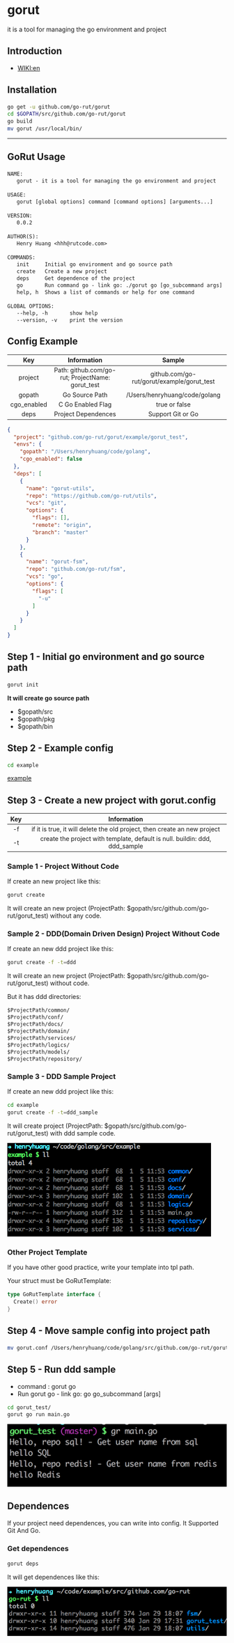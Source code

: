 # gorut
it is a tool for managing the go environment and project

## Introduction

* [WIKI:en](https://en.wikipedia.org/wiki/Domain-driven_design)


## Installation

```bash
go get -u github.com/go-rut/gorut
cd $GOPATH/src/github.com/go-rut/gorut
go build
mv gorut /usr/local/bin/
```

------

## GoRut Usage

```
NAME:
   gorut - it is a tool for managing the go environment and project

USAGE:
   gorut [global options] command [command options] [arguments...]

VERSION:
   0.0.2

AUTHOR(S):
   Henry Huang <hhh@rutcode.com>

COMMANDS:
   init		Initial go environment and go source path
   create	Create a new project
   deps		Get dependence of the project
   go		Run command go - link go: ./gorut go [go_subcommand args]
   help, h	Shows a list of commands or help for one command

GLOBAL OPTIONS:
   --help, -h		show help
   --version, -v	print the version
```

## Config Example

Key|Information|Sample
:-:|:-:|:-:
project|Path: github.com/go-rut; ProjectName: gorut_test|github.com/go-rut/gorut/example/gorut_test
gopath|Go Source Path|/Users/henryhuang/code/golang
cgo_enabled| C Go Enabled Flag| true or false
deps| Project Dependences | Support Git or Go


```json
{
  "project": "github.com/go-rut/gorut/example/gorut_test",
  "envs": {
    "gopath": "/Users/henryhuang/code/golang",
    "cgo_enabled": false
  },
  "deps": [
    {
      "name": "gorut-utils",
      "repo": "https://github.com/go-rut/utils",
      "vcs": "git",
      "options": {
        "flags": [],
        "remote": "origin",
        "branch": "master"
      }
    },
    {
      "name": "gorut-fsm",
      "repo": "github.com/go-rut/fsm",
      "vcs": "go",
      "options": {
        "flags": [
          "-u"
        ]
      }
    }
  ]
}
```

## Step 1 - Initial go environment and go source path

```bash
gorut init
```

**It will create go source path**

* $gopath/src
* $gopath/pkg
* $gopath/bin

## Step 2 - Example config

```bash
cd example
```

[example](example/gorut.conf)


## Step 3 - Create a new project with gorut.config

Key|Information
:-:|:-:
-f|if it is true, it will delete the old project, then create an new project
-t|create the project with template, default is null. buildin: ddd, ddd_sample

### Sample 1 - Project Without Code

If create an new project like this:

```bash
gorut create
```

It will create an new project (ProjectPath: $gopath/src/github.com/go-rut/gorut_test) without any code.


### Sample 2 - DDD(Domain Driven Design) Project Without Code

If create an new ddd project like this:

```bash
gorut create -f -t=ddd
```

It will create an new project (ProjectPath: $gopath/src/github.com/go-rut/gorut_test) without code.

But it has ddd directories:

```
$ProjectPath/common/
$ProjectPath/conf/
$ProjectPath/docs/
$ProjectPath/domain/
$ProjectPath/services/
$ProjectPath/logics/
$ProjectPath/models/
$ProjectPath/repository/
```

### Sample 3 - DDD Sample Project

If create an new ddd project like this:

```bash
cd example
gorut create -f -t=ddd_sample
```

It will create project (ProjectPath: $gopath/src/github.com/go-rut/gorut_test) with ddd sample code.

![ProjectFiles](images/ddd_sample.png)

### Other Project Template

If you have other good practice, write your template into tpl path.

Your struct must be GoRutTemplate:

```go
type GoRutTemplate interface {
  Create() error
}
```

## Step 4 - Move sample config into project path

```bash
mv gorut.conf /Users/henryhuang/code/golang/src/github.com/go-rut/gorut/example/gorut_test/
```

## Step 5 - Run ddd sample

* command : gorut go
* Run gorut go - link go: go go_subcommand [args]

```bash
cd gorut_test/
gorut go run main.go
```

![ProjectFiles](images/ddd_sample_run.png)

## Dependences

If your project need dependences, you can write into config. It Supported Git And Go.

### Get dependences

```bash
gorut deps
```

It will get dependences like this:

![ProjectFiles](images/dependences.png)
